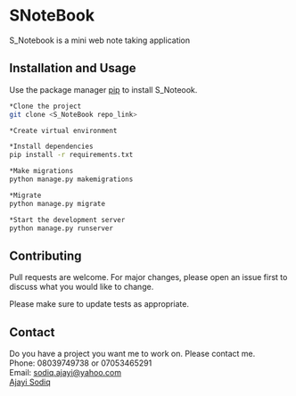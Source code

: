 # SNoteBook

S_Notebook is a mini web note taking application

## Installation and Usage

Use the package manager [pip](https://pip.pypa.io/en/stable/) to install S_Noteook.

```bash
*Clone the project
git clone <S_NoteBook repo_link>

*Create virtual environment

*Install dependencies
pip install -r requirements.txt

*Make migrations
python manage.py makemigrations

*Migrate
python manage.py migrate

*Start the development server
python manage.py runserver
```

## Contributing
Pull requests are welcome. For major changes, please open an issue first to discuss what you would like to change.

Please make sure to update tests as appropriate.


## Contact
Do you have a project you want me to work on. Please contact me.<br>
Phone: 08039749738 or 07053465291 <br>
Email: sodiq.ajayi@yahoo.com <br>
[Ajayi Sodiq](http://sodeeqajayi.pythonanywhere.com/)
